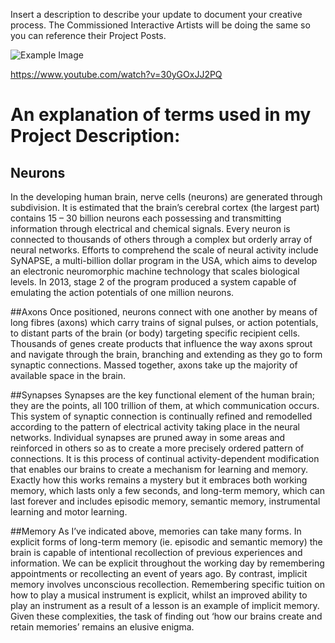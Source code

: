 Insert a description to describe your update to document your creative process. The Commissioned Interactive Artists will be doing the same so you can reference their Project Posts.

![Example Image](../project_images/cover.jpg?raw=true "Example Image")

https://www.youtube.com/watch?v=30yGOxJJ2PQ

# An explanation of terms used in my Project Description:
## Neurons
In the developing human brain, nerve cells (neurons) are generated through subdivision.  It is estimated that the brain’s cerebral cortex (the largest part) contains 15 – 30 billion neurons each possessing and transmitting information through electrical and chemical signals.  Every neuron is connected to thousands of others through a complex but orderly array of neural networks.  Efforts to comprehend the scale of neural activity include SyNAPSE, a multi-billion dollar program in the USA, which aims to develop an electronic neuromorphic  machine technology that scales biological levels.  In 2013, stage 2 of the program produced a system capable of emulating the action potentials of one million neurons.

##Axons
Once positioned, neurons connect with one another by means of long fibres (axons) which carry trains of signal pulses, or action potentials, to distant parts of the brain (or body) targeting specific recipient cells.  Thousands of genes create products that influence the way axons sprout and navigate through the brain, branching and extending as they go to form synaptic connections.  Massed together, axons take up the majority of available space in the brain.

##Synapses
Synapses are the key functional element of the human brain; they are the points, all 100 trillion of them, at which communication occurs.  This system of synaptic connection is continually refined and remodelled according to the pattern of electrical activity taking place in the neural networks.  Individual synapses are pruned away in some areas and reinforced in others so as to create a more precisely ordered pattern of connections. It is this process of continual activity-dependent modification that enables our brains to create a mechanism for learning and memory.  Exactly how this works remains a mystery but it embraces both working memory, which lasts only a few seconds, and long-term memory, which can last forever and includes episodic memory, semantic memory, instrumental learning and motor learning.

##Memory
As I’ve indicated above, memories can take many forms.  In explicit forms of long-term memory (ie. episodic and semantic memory) the brain is capable of intentional recollection of previous experiences and information.  We can be explicit throughout the working day by remembering appointments or recollecting an event of years ago.  By contrast, implicit memory involves unconscious recollection.  Remembering specific tuition on how to play a musical instrument is explicit, whilst an improved ability to play an instrument as a result of a lesson is an example of implicit memory.  Given these complexities, the task of finding out ‘how our brains create and retain memories’ remains an elusive enigma.  
	


